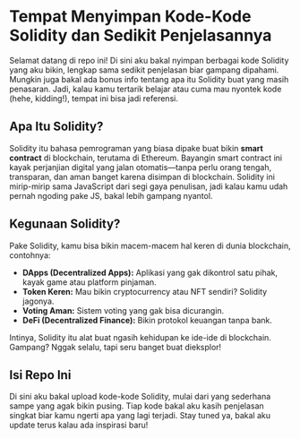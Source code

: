 # Tempat Menyimpan Kode-Kode Solidity dan Sedikit Penjelasannya

Selamat datang di repo ini! Di sini aku bakal nyimpan berbagai kode Solidity yang aku bikin, lengkap sama sedikit penjelasan biar gampang dipahami. Mungkin juga bakal ada bonus info tentang apa itu Solidity buat yang masih penasaran. Jadi, kalau kamu tertarik belajar atau cuma mau nyontek kode (hehe, kidding!), tempat ini bisa jadi referensi.

## Apa Itu Solidity?

Solidity itu bahasa pemrograman yang biasa dipake buat bikin **smart contract** di blockchain, terutama di Ethereum. Bayangin smart contract ini kayak perjanjian digital yang jalan otomatis—tanpa perlu orang tengah, transparan, dan aman banget karena disimpan di blockchain. Solidity ini mirip-mirip sama JavaScript dari segi gaya penulisan, jadi kalau kamu udah pernah ngoding pake JS, bakal lebih gampang nyantol.

## Kegunaan Solidity?

Pake Solidity, kamu bisa bikin macem-macem hal keren di dunia blockchain, contohnya:
- **DApps (Decentralized Apps):** Aplikasi yang gak dikontrol satu pihak, kayak game atau platform pinjaman.
- **Token Keren:** Mau bikin cryptocurrency atau NFT sendiri? Solidity jagonya.
- **Voting Aman:** Sistem voting yang gak bisa dicurangin.
- **DeFi (Decentralized Finance):** Bikin protokol keuangan tanpa bank.

Intinya, Solidity itu alat buat ngasih kehidupan ke ide-ide di blockchain. Gampang? Nggak selalu, tapi seru banget buat dieksplor!

## Isi Repo Ini

Di sini aku bakal upload kode-kode Solidity, mulai dari yang sederhana sampe yang agak bikin pusing. Tiap kode bakal aku kasih penjelasan singkat biar kamu ngerti apa yang lagi terjadi. Stay tuned ya, bakal aku update terus kalau ada inspirasi baru!
